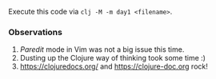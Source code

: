 Execute this code via `clj -M -m day1 <filename>`.

### Observations

1. _Paredit_ mode in Vim was not a big issue this time.
2. Dusting up the Clojure way of thinking took some time :)
3. https://clojuredocs.org/ and https://clojure-doc.org rock!
